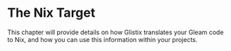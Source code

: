 # The Nix Target

This chapter will provide details on how Glistix translates your Gleam code to Nix, and how you can use this information within your projects.
